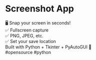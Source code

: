 # Screenshot App

🖥️ Snap your screen in seconds!  
✅ Fullscreen capture  
✅ PNG, JPEG, etc.  
✅ Set your save location  
Built with Python + Tkinter + PyAutoGUI 🚀  
#opensource #python
